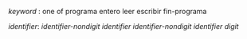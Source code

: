 _keyword_ : one of programa entero leer escribir fin-programa

_identifier_:
   _identifier-nondigit_
   _identifier_ _identifier-nondigit_
   _identifier_ _digit_
